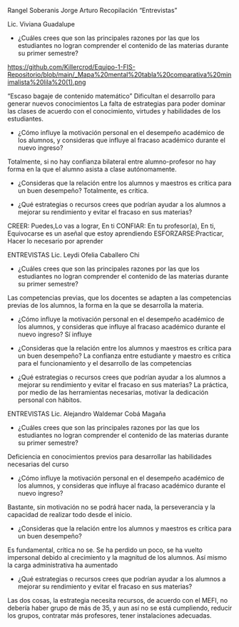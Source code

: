 Rangel Soberanis Jorge Arturo
Recopilación “Entrevistas”

Lic. Viviana Guadalupe

* ¿Cuáles crees que son las principales razones por las que los estudiantes no logran comprender el contenido de las materias durante su primer semestre?

https://github.com/Killercrod/Equipo-1-FIS-Repositorio/blob/main/_Mapa%20mental%20tabla%20comparativa%20minimalista%20lila%20(1).png

“Escaso bagaje de contenido matemático”
Dificultan el desarrollo para generar nuevos conocimientos 
La falta de estrategias para poder dominar las clases de acuerdo con el conocimiento, virtudes y habilidades de los estudiantes.

* ¿Cómo influye la motivación personal en el desempeño académico de los alumnos, y consideras que influye al fracaso académico durante el nuevo ingreso?

Totalmente, si no hay confianza bilateral entre alumno-profesor no hay forma en la que el alumno asista a clase autónomamente.

* ¿Consideras que la relación entre los alumnos y maestros es crítica para un buen desempeño?
Totalmente, es crítica.

* ¿Qué estrategias o recursos crees que podrían ayudar a los alumnos a mejorar su rendimiento y evitar el fracaso en sus materias?
          
CREER: Puedes,Lo vas a lograr, En ti
CONFIAR: En tu profesor(a), En ti, Equivocarse es un aseñal que estoy aprendiendo
ESFORZARSE:Practicar, Hacer lo necesario por aprender

ENTREVISTAS 
Lic. Leydi Ofelia Caballero Chi 

* ¿Cuáles crees que son las principales razones por las que los estudiantes no logran comprender el contenido de las materias durante su primer semestre?

Las competencias previas, que los docentes se adapten a las competencias previas de los alumnos, la forma en la que se desarrolla la materia.

* ¿Cómo influye la motivación personal en el desempeño académico de los alumnos, y consideras que influye al fracaso académico durante el nuevo ingreso?
Sí influye

* ¿Consideras que la relación entre los alumnos y maestros es crítica para un buen desempeño?
La confianza entre estudiante y maestro es crítica para el funcionamiento y el desarrollo de las competencias

* ¿Qué estrategias o recursos crees que podrían ayudar a los alumnos a mejorar su rendimiento y evitar el fracaso en sus materias?
 La práctica, por medio de las herramientas necesarias, motivar la dedicación personal con hábitos.

ENTREVISTAS 
Lic. Alejandro Waldemar Cobá Magaña

* ¿Cuáles crees que son las principales razones por las que los estudiantes no logran comprender el contenido de las materias durante su primer semestre?

Deficiencia en conocimientos previos para desarrollar las habilidades necesarias del curso

* ¿Cómo influye la motivación personal en el desempeño académico de los alumnos, y consideras que influye al fracaso académico durante el nuevo ingreso?

Bastante, sin motivación no se podrá hacer nada, la perseverancia y la capacidad de realizar todo desde el inicio.

* ¿Consideras que la relación entre los alumnos y maestros es crítica para un buen desempeño?

Es fundamental, crítica no se.
Se ha perdido un poco, se ha vuelto impersonal debido al crecimiento y la magnitud de los alumnos.
Así mismo la carga administrativa ha aumentado

* ¿Qué estrategias o recursos crees que podrían ayudar a los alumnos a mejorar su rendimiento y evitar el fracaso en sus materias?

Las dos cosas, la estrategia necesita recursos, de acuerdo con el MEFI, no debería haber grupo de más de 35, y aun así no se está cumpliendo, reducir los grupos, contratar más profesores, tener instalaciones adecuadas.
